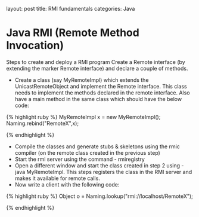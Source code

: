 layout: post
title: RMI fundamentals
categories: Java

# Java RMI (Remote Method Invocation)

Steps to create and deploy a RMI program
 Create a Remote interface (by extending the marker Remote interface) and declare a couple of methods.
 * Create a class (say MyRemoteImpl) which extends the UnicastRemoteObject and implement the Remote interface. This class needs to implement the methods declared in the remote interface. Also have a main method in the same class which should have the below code:
 
 {% highlight ruby %}
 MyRemoteImpl x = new MyRemoteImpl();
 Naming.rebind("RemoteX",x);
 
 {% endhighlight %}
 
* Compile the classes and generate stubs & skeletons using the rmic compiler (on the remote class created in the previous step)
* Start the rmi server using the command - rmiregistry
* Open a different window and start the class created in step 2 using - java MyRemoteImpl. This steps registers the class in the RMI server and makes it available for remote calls.
* Now write a client with the following code:

{% highlight ruby %}
Object o = Naming.lookup("rmi://localhost/RemoteX");

{% endhighlight %}

